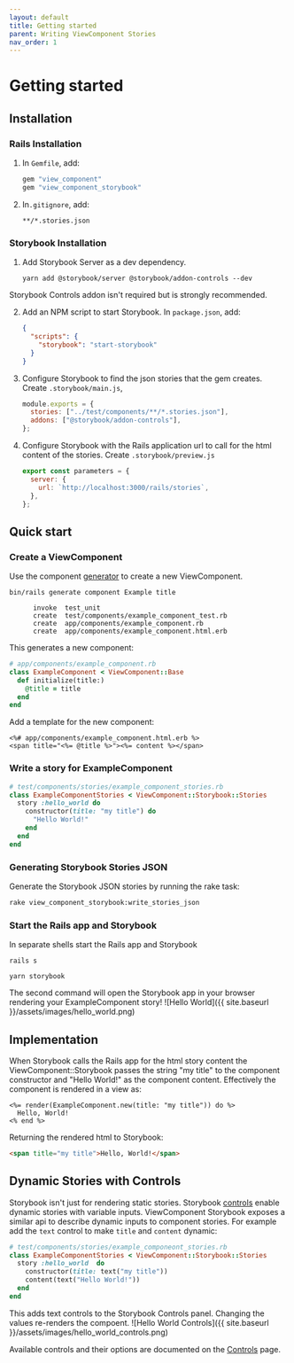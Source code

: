 ```yaml
---
layout: default
title: Getting started
parent: Writing ViewComponent Stories
nav_order: 1
---
```


# Getting started

## Installation

### Rails Installation

1. In `Gemfile`, add:
   ```ruby
   gem "view_component"
   gem "view_component_storybook"
   ```
1. In`.gitignore`, add:
   ```text
   **/*.stories.json
   ```


### Storybook Installation

1. Add Storybook Server as a dev dependency. 
   ```console
   yarn add @storybook/server @storybook/addon-controls --dev
   ```
  Storybook Controls addon isn't required but is strongly recommended.

2. Add an NPM script to start Storybook. In `package.json`, add:

   ```json
   {
     "scripts": {
       "storybook": "start-storybook"
     }
   }
   ```

3. Configure Storybook to find the json stories that the gem creates. Create `.storybook/main.js`,

   ```javascript
   module.exports = {
     stories: ["../test/components/**/*.stories.json"],
     addons: ["@storybook/addon-controls"],
   };
   ```

4. Configure Storybook with the Rails application url to call for the html content of the stories. Create `.storybook/preview.js`

   ```javascript
   export const parameters = {
     server: {
       url: `http://localhost:3000/rails/stories`,
     },
   };
   ```


## Quick start

### Create a ViewComponent

Use the component [generator](https://viewcomponent.org/guide/generators.html) to create a new ViewComponent.

```console
bin/rails generate component Example title

      invoke  test_unit
      create  test/components/example_component_test.rb
      create  app/components/example_component.rb
      create  app/components/example_component.html.erb
```

This generates a new component:

```ruby
# app/components/example_component.rb
class ExampleComponent < ViewComponent::Base
  def initialize(title:)
    @title = title
  end
end
```

Add a template for the new component: 

```erb
<%# app/components/example_component.html.erb %>
<span title="<%= @title %>"><%= content %></span>
```

### Write a story for ExampleComponent

```ruby
# test/components/stories/example_component_stories.rb
class ExampleComponentStories < ViewComponent::Storybook::Stories
  story :hello_world do
    constructor(title: "my title") do
      "Hello World!"
    end
  end
end
```

### Generating Storybook Stories JSON

Generate the Storybook JSON stories by running the rake task:

```sh
rake view_component_storybook:write_stories_json
```

### Start the Rails app and Storybook

In separate shells start the Rails app and Storybook

```console
rails s
```

```console
yarn storybook
```

The second command will open the Storybook app in your browser rendering your ExampleComponent story!
![Hello World]({{ site.baseurl }}/assets/images/hello_world.png)

## Implementation

When Storybook calls the Rails app for the html story content the ViewComponent::Storybook
passes the string "my title" to the component constructor and "Hello World!" as the component content.
Effectively the component is rendered in a view as:

```erb
<%= render(ExampleComponent.new(title: "my title")) do %>
  Hello, World!
<% end %>
```

Returning the rendered html to Storybook:

```html
<span title="my title">Hello, World!</span>
```

## Dynamic Stories with Controls

Storybook isn't just for rendering static stories. Storybook [controls](https://storybook.js.org/docs/react/essentials/controls) enable dynamic stories with variable inputs. ViewComponent Storybook exposes a similar api to describe dynamic inputs to component stories. For example add the `text` control to make `title` and `content` dynamic:

```ruby
# test/components/stories/example_componeont_stories.rb
class ExampleComponentStories < ViewComponent::Storybook::Stories
  story :hello_world  do
    constructor(title: text("my title"))
    content(text("Hello World!"))
  end
end
```

This adds text controls to the Storybook Controls panel. Changing the values re-renders the compoent.
![Hello World Controls]({{ site.baseurl }}/assets/images/hello_world_controls.png) 

Available controls and their options are documented on the [Controls](controls.md) page.
